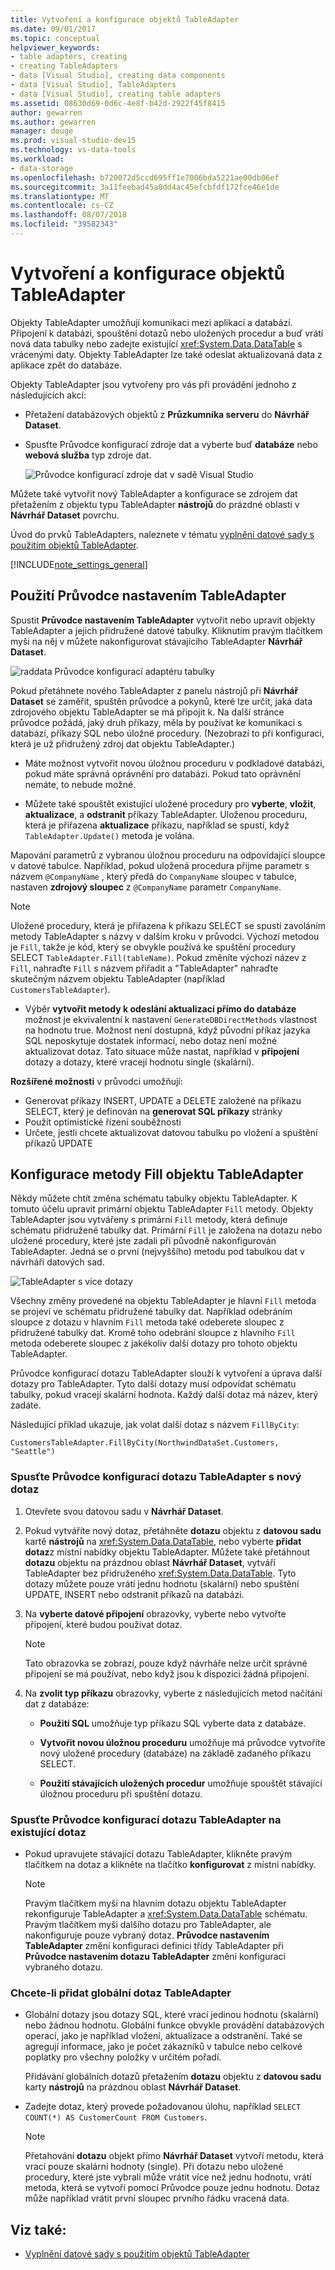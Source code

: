 ```yaml
---
title: Vytvoření a konfigurace objektů TableAdapter
ms.date: 09/01/2017
ms.topic: conceptual
helpviewer_keywords:
- table adapters, creating
- creating TableAdapters
- data [Visual Studio], creating data components
- data [Visual Studio], TableAdapters
- data [Visual Studio], creating table adapters
ms.assetid: 08630d69-0d6c-4e8f-b42d-2922f45f8415
author: gewarren
ms.author: gewarren
manager: douge
ms.prod: visual-studio-dev15
ms.technology: vs-data-tools
ms.workload:
- data-storage
ms.openlocfilehash: b720072d5ccd695ff1e7006bda5221ae00db06ef
ms.sourcegitcommit: 3a11feebad45a0dd4ac45efcbfdf172fce46e1de
ms.translationtype: MT
ms.contentlocale: cs-CZ
ms.lasthandoff: 08/07/2018
ms.locfileid: "39582343"
---
```

# <a name="create-and-configure-tableadapters"></a>Vytvoření a konfigurace objektů TableAdapter

Objekty TableAdapter umožňují komunikaci mezi aplikací a databází. Připojení k databázi, spouštění dotazů nebo uložených procedur a buď vrátí nová data tabulky nebo zadejte existující <xref:System.Data.DataTable> s vrácenými daty. Objekty TableAdapter lze také odeslat aktualizovaná data z aplikace zpět do databáze.

Objekty TableAdapter jsou vytvořeny pro vás při provádění jednoho z následujících akcí:

- Přetažení databázových objektů z **Průzkumníka serveru** do **Návrhář Dataset**.

- Spusťte Průvodce konfigurací zdroje dat a vyberte buď **databáze** nebo **webová služba** typ zdroje dat.

   ![Průvodce konfigurací zdroje dat v sadě Visual Studio](media/data-source-configuration-wizard.png)

Můžete také vytvořit nový TableAdapter a konfigurace se zdrojem dat přetažením z objektu typu TableAdapter **nástrojů** do prázdné oblasti v **Návrhář Dataset** povrchu.

Úvod do prvků TableAdapters, naleznete v tématu [vyplnění datové sady s použitím objektů TableAdapter](../data-tools/fill-datasets-by-using-tableadapters.md).

[!INCLUDE[note_settings_general](../data-tools/includes/note_settings_general_md.md)]

## <a name="use-the-tableadapter-configuration-wizard"></a>Použití Průvodce nastavením TableAdapter

Spustit **Průvodce nastavením TableAdapter** vytvořit nebo upravit objekty TableAdapter a jejich přidružené datové tabulky. Kliknutím pravým tlačítkem myši na něj v můžete nakonfigurovat stávajícího TableAdapter **Návrhář Dataset**.

![raddata Průvodce konfigurací adaptéru tabulky](../data-tools/media/raddata-table-adapter-configuration-wizard.png)

Pokud přetáhnete nového TableAdapter z panelu nástrojů při **Návrhář Dataset** se zaměřit, spuštěn průvodce a pokynů, které lze určit, jaká data zdrojového objektu TableAdapter se má připojit k. Na další stránce průvodce požádá, jaký druh příkazy, měla by používat ke komunikaci s databází, příkazy SQL nebo úložné procedury. (Nezobrazí to při konfiguraci, která je už přidružený zdroj dat objektu TableAdapter.)

- Máte možnost vytvořit novou úložnou proceduru v podkladové databázi, pokud máte správná oprávnění pro databázi. Pokud tato oprávnění nemáte, to nebude možné.

- Můžete také spouštět existující uložené procedury pro **vyberte**, **vložit**, **aktualizace**, a **odstranit** příkazy TableAdapter. Uloženou proceduru, která je přiřazena **aktualizace** příkazu, například se spustí, když `TableAdapter.Update()` metoda je volána.

Mapování parametrů z vybranou úložnou proceduru na odpovídající sloupce v datové tabulce. Například, pokud uložená procedura přijme parametr s názvem `@CompanyName` , který předá do `CompanyName` sloupec v tabulce, nastaven **zdrojový sloupec** z `@CompanyName` parametr `CompanyName`.

> [!NOTE]
> Uložené procedury, která je přiřazena k příkazu SELECT se spustí zavoláním metody TableAdapter s názvy v dalším kroku v průvodci. Výchozí metodou je `Fill`, takže je kód, který se obvykle používá ke spuštění procedury SELECT `TableAdapter.Fill(tableName)`. Pokud změníte výchozí název z `Fill`, nahraďte `Fill` s názvem přiřadit a "TableAdapter" nahraďte skutečným názvem objektu TableAdapter (například `CustomersTableAdapter`).

- Výběr **vytvořit metody k odeslání aktualizací přímo do databáze** možnost je ekvivalentní k nastavení `GenerateDBDirectMethods` vlastnost na hodnotu true. Možnost není dostupná, když původní příkaz jazyka SQL neposkytuje dostatek informací, nebo dotaz není možné aktualizovat dotaz. Tato situace může nastat, například v **připojení** dotazy a dotazy, které vracejí hodnotu single (skalární).

**Rozšířené možnosti** v průvodci umožňují:

- Generovat příkazy INSERT, UPDATE a DELETE založené na příkazu SELECT, který je definován na **generovat SQL příkazy** stránky
- Použít optimistické řízení souběžnosti
- Určete, jestli chcete aktualizovat datovou tabulku po vložení a spuštění příkazů UPDATE

## <a name="configure-a-tableadapters-fill-method"></a>Konfigurace metody Fill objektu TableAdapter

Někdy můžete chtít změna schématu tabulky objektu TableAdapter. K tomuto účelu upravit primární objektu TableAdapter `Fill` metody. Objekty TableAdapter jsou vytvářeny s primární `Fill` metody, která definuje schématu přidružené tabulky dat. Primární `Fill` je založena na dotazu nebo uložené procedury, které jste zadali při původně nakonfigurován TableAdapter. Jedná se o první (nejvyššího) metodu pod tabulkou dat v návrháři datových sad.

![TableAdapter s více dotazy](../data-tools/media/tableadapter.gif)

Všechny změny provedené na objektu TableAdapter je hlavní `Fill` metoda se projeví ve schématu přidružené tabulky dat. Například odebráním sloupce z dotazu v hlavním `Fill` metoda také odeberete sloupec z přidružené tabulky dat. Kromě toho odebrání sloupce z hlavního `Fill` metoda odeberete sloupec z jakékoliv další dotazy pro tohoto objektu TableAdapter.

Průvodce konfigurací dotazu TableAdapter slouží k vytvoření a úprava další dotazy pro TableAdapter. Tyto další dotazy musí odpovídat schématu tabulky, pokud vracejí skalární hodnota.  Každý další dotaz má název, který zadáte.

Následující příklad ukazuje, jak volat další dotaz s názvem `FillByCity`:

`CustomersTableAdapter.FillByCity(NorthwindDataSet.Customers, "Seattle")`

### <a name="to-start-the-tableadapter-query-configuration-wizard-with-a-new-query"></a>Spusťte Průvodce konfigurací dotazu TableAdapter s nový dotaz

1.  Otevřete svou datovou sadu v **Návrhář Dataset**.

2.  Pokud vytváříte nový dotaz, přetáhněte **dotazu** objektu z **datovou sadu** kartě **nástrojů** na <xref:System.Data.DataTable>, nebo vyberte **přidat dotaz**z místní nabídky objektu TableAdapter. Můžete také přetáhnout **dotazu** objektu na prázdnou oblast **Návrhář Dataset**, vytváří TableAdapter bez přidruženého <xref:System.Data.DataTable>. Tyto dotazy můžete pouze vrátí jednu hodnotu (skalární) nebo spuštění UPDATE, INSERT nebo odstranit příkazů na databázi.

3.  Na **vyberte datové připojení** obrazovky, vyberte nebo vytvořte připojení, které budou používat dotaz.

    > [!NOTE]
    > Tato obrazovka se zobrazí, pouze když návrháře nelze určit správné připojení se má používat, nebo když jsou k dispozici žádná připojení.

4.  Na **zvolit typ příkazu** obrazovky, vyberte z následujících metod načítání dat z databáze:

    - **Použití SQL** umožňuje typ příkazu SQL vyberte data z databáze.

    - **Vytvořit novou úložnou proceduru** umožňuje má průvodce vytvoříte nový uložené procedury (databáze) na základě zadaného příkazu SELECT.

    - **Použití stávajících uložených procedur** umožňuje spouštět stávající úložnou proceduru při spuštění dotazu.

### <a name="to-start-the-tableadapter-query-configuration-wizard-on-an-existing-query"></a>Spusťte Průvodce konfigurací dotazu TableAdapter na existující dotaz

- Pokud upravujete stávající dotazu TableAdapter, klikněte pravým tlačítkem na dotaz a klikněte na tlačítko **konfigurovat** z místní nabídky.

    > [!NOTE]
    > Pravým tlačítkem myši na hlavním dotazu objektu TableAdapter rekonfiguruje TableAdapter a <xref:System.Data.DataTable> schématu. Pravým tlačítkem myši dalšího dotazu pro TableAdapter, ale nakonfiguruje pouze vybraný dotaz. **Průvodce nastavením TableAdapter** změní konfiguraci definici třídy TableAdapter při **Průvodce nastavením dotazu TableAdapter** změní konfiguraci vybraného dotazu.

### <a name="to-add-a-global-query-to-a-tableadapter"></a>Chcete-li přidat globální dotaz TableAdapter

- Globální dotazy jsou dotazy SQL, které vrací jedinou hodnotu (skalární) nebo žádnou hodnotu. Globální funkce obvykle provádění databázových operací, jako je například vložení, aktualizace a odstranění. Také se agregují informace, jako je počet zákazníků v tabulce nebo celkové poplatky pro všechny položky v určitém pořadí.

     Přidávání globálních dotazů přetažením **dotazu** objektu z **datovou sadu** karty **nástrojů** na prázdnou oblast **Návrhář Dataset**.

- Zadejte dotaz, který provede požadovanou úlohu, například `SELECT COUNT(*) AS CustomerCount FROM Customers`.

    > [!NOTE]
    > Přetahování **dotazu** objekt přímo **Návrhář Dataset** vytvoří metodu, která vrací pouze skalární hodnoty (single). Při dotazu nebo uložené procedury, které jste vybrali může vrátit více než jednu hodnotu, vrátí metoda, která se vytvoří pomocí Průvodce pouze jednu hodnotu. Dotaz může například vrátit první sloupec prvního řádku vracená data.

## <a name="see-also"></a>Viz také:

- [Vyplnění datové sady s použitím objektů TableAdapter](../data-tools/fill-datasets-by-using-tableadapters.md)